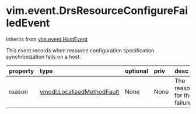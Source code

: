 vim.event.DrsResourceConfigureFailedEvent
=========================================
inherits from [vim.event.HostEvent](docs/vim.event.HostEvent.md)


This event records when resource configuration   specification synchronization fails on a host.

| property | type | optional | priv | desc |
|:---------|:-----|:---------|:-----|:-----|
| reason | [vmodl.LocalizedMethodFault](vmodl.LocalizedMethodFault.md "vmodl.LocalizedMethodFault") | None | None | The reason for the failure. |


